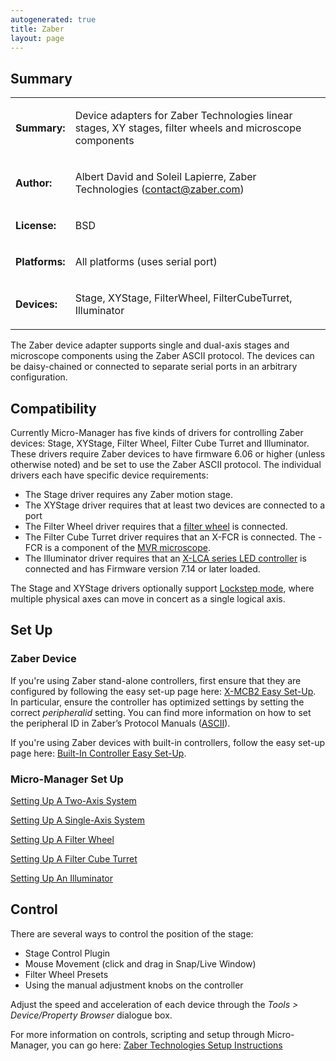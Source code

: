 ```yaml
---
autogenerated: true
title: Zaber
layout: page
---
```


## Summary

<table>

<tr>

<td markdown="1">

**Summary:**

</td>

<td markdown="1">

Device adapters for Zaber Technologies linear stages, XY stages, filter
wheels and microscope components

</td>

</tr>

<tr>

<td markdown="1">

**Author:**

</td>

<td markdown="1">

Albert David and Soleil Lapierre, Zaber Technologies (contact@zaber.com)

</td>

</tr>

<tr>

<td markdown="1">

**License:**

</td>

<td markdown="1">

BSD

</td>

</tr>

<tr>

<td markdown="1">

**Platforms:**

</td>

<td markdown="1">

All platforms (uses serial port)

</td>

</tr>

<tr>

<td markdown="1">

**Devices:**

</td>

<td markdown="1">

Stage, XYStage, FilterWheel, FilterCubeTurret, Illuminator

</td>

</tr>

</table>

The Zaber device adapter supports single and dual-axis stages and
microscope components using the Zaber ASCII protocol. The devices can be
daisy-chained or connected to separate serial ports in an arbitrary
configuration.

## Compatibility

Currently Micro-Manager has five kinds of drivers for controlling Zaber
devices: Stage, XYStage, Filter Wheel, Filter Cube Turret and
Illuminator. These drivers require Zaber devices to have firmware 6.06
or higher (unless otherwise noted) and be set to use the Zaber ASCII
protocol. The individual drivers each have specific device requirements:

  - The Stage driver requires any Zaber motion stage.
  - The XYStage driver requires that at least two devices are connected
    to a port
  - The Filter Wheel driver requires that a [filter
    wheel](http://www.zaber.com/products/product_group.php?group=X-FWRX-FWR)
    is connected.
  - The Filter Cube Turret driver requires that an X-FCR is connected.
    The -FCR is a component of the [MVR
    microscope](https://www.zaber.com/products/microscopes/MVR).
  - The Illuminator driver requires that an [X-LCA series LED
    controller](https://www.zaber.com/products/microscopes/X-LCA4) is
    connected and has Firmware version 7.14 or later loaded.

The Stage and XYStage drivers optionally support [Lockstep
mode](https://www.zaber.com/protocol-manual#topic_command_lockstep),
where multiple physical axes can move in concert as a single logical
axis.

## Set Up

### Zaber Device

If you're using Zaber stand-alone controllers, first ensure that they
are configured by following the easy set-up page here: [X-MCB2 Easy
Set-Up](http://www.zaber.com/products/product_group.php?group=X-MCB2&tab=Easy%20Set-up).
In particular, ensure the controller has optimized settings by setting
the correct *peripheralid* setting. You can find more information on how
to set the peripheral ID in Zaber’s Protocol Manuals
([ASCII](https://www.zaber.com/wiki/Manuals/ASCII_Protocol_Manual#peripheralid)).

If you're using Zaber devices with built-in controllers, follow the easy
set-up page here: [Built-In Controller Easy
Set-Up](http://www.zaber.com/products/product_group.php?group=X-FWR-E&tab=Easy%20Set-up).

### Micro-Manager Set Up

[Setting Up A Two-Axis
System](https://www.zaber.com/wiki/Software/MicroManager#Setting_Up_A_Two-Axis_System)

[Setting Up A Single-Axis
System](https://www.zaber.com/wiki/Software/MicroManager#Setting_Up_A_Single-Axis_System)

[Setting Up A Filter
Wheel](https://www.zaber.com/wiki/Software/MicroManager#Setting_Up_A_Filter_Wheel)

[Setting Up A Filter Cube
Turret](https://www.zaber.com/wiki/Software/MicroManager#Setting_Up_A_Filter_Cube_Turret)

[Setting Up An
Illuminator](https://www.zaber.com/w/Software/MicroManager#Setting_Up_An_Illuminator)

## Control

There are several ways to control the position of the stage:

  - Stage Control Plugin
  - Mouse Movement (click and drag in Snap/Live Window)
  - Filter Wheel Presets
  - Using the manual adjustment knobs on the controller

Adjust the speed and acceleration of each device through the *Tools \>
Device/Property Browser* dialogue box.

For more information on controls, scripting and setup through
Micro-Manager, you can go here: [Zaber Technologies Setup
Instructions](https://www.zaber.com/wiki/Software/MicroManager)
